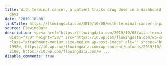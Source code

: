 ```yaml
---
title: With terminal cancer, a patient tracks drug dose in a dashboard over her final
  days
date: '2019-10-08'
linkTitle: https://flowingdata.com/2019/10/08/with-terminal-cancer-a-patient-tracks-drug-does-in-a-dashboard-over-her-final-days/
source: FlowingData
description: <p><a href="https://flowingdata.com/2019/10/08/with-terminal-cancer-a-patient-tracks-drug-does-in-a-dashboard-over-her-final-days/"><img
  width="750" height="587" src="https://i0.wp.com/flowingdata.com/wp-content/uploads/2019/10/injection-tracker.png?fit=750%2C587&amp;ssl=1"
  class="attachment-medium size-medium wp-post-image" alt="" srcset="https://i0.wp.com/flowingdata.com/wp-content/uploads/2019/10/injection-tracker.png?w=1998&amp;ssl=1
  1998w, https://i0.wp.com/flowingdata.com/wp-content/uploads/2019/10/injection-tracker.png?resize=210%2C164&amp;ssl=1
  210w, https://i0.wp.com/flowingdata.com/w ...
disable_comments: true
---
```

<p><a href="https://flowingdata.com/2019/10/08/with-terminal-cancer-a-patient-tracks-drug-does-in-a-dashboard-over-her-final-days/"><img width="750" height="587" src="https://i0.wp.com/flowingdata.com/wp-content/uploads/2019/10/injection-tracker.png?fit=750%2C587&amp;ssl=1" class="attachment-medium size-medium wp-post-image" alt="" srcset="https://i0.wp.com/flowingdata.com/wp-content/uploads/2019/10/injection-tracker.png?w=1998&amp;ssl=1 1998w, https://i0.wp.com/flowingdata.com/wp-content/uploads/2019/10/injection-tracker.png?resize=210%2C164&amp;ssl=1 210w, https://i0.wp.com/flowingdata.com/w ...